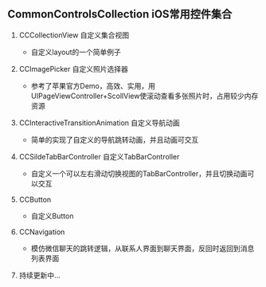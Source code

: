 ## CommonControlsCollection iOS常用控件集合

1. CCCollectionView 自定义集合视图

    + 自定义layout的一个简单例子

2. CCImagePicker 自定义照片选择器

    + 参考了苹果官方Demo，高效、实用，用UIPageViewController+ScollView使滚动查看多张照片时，占用较少内存资源

3. CCInteractiveTransitionAnimation 自定义导航动画

    + 简单的实现了自定义的导航跳转动画，并且动画可交互

4. CCSildeTabBarController 自定义TabBarController

    + 自定义一个可以左右滑动切换视图的TabBarController，并且切换动画可以交互

5. CCButton 
    
    + 自定义Button

6. CCNavigation
    
    + 模仿微信聊天的跳转逻辑，从联系人界面到聊天界面，反回时返回到消息列表界面

7. 持续更新中... 
